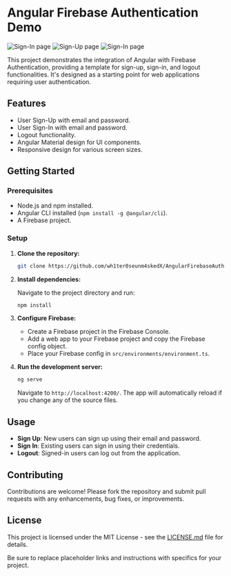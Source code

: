 # Angular Firebase Authentication Demo

![Sign-In page](https://i2.paste.pics/0474fc7500447d134ee7f13a50f0c48d.png)
![Sign-Up page](https://i2.paste.pics/c82d7e00c34db8f28770e5eb75ce2c74.png)
![Sign-In page](https://i2.paste.pics/e524bf34dd27a44ca113651eeb889411.png)



This project demonstrates the integration of Angular with Firebase Authentication, providing a template for sign-up, sign-in, and logout functionalities. It's designed as a starting point for web applications requiring user authentication.

## Features

- User Sign-Up with email and password.
- User Sign-In with email and password.
- Logout functionality.
- Angular Material design for UI components.
- Responsive design for various screen sizes.

## Getting Started

### Prerequisites

- Node.js and npm installed.
- Angular CLI installed (`npm install -g @angular/cli`).
- A Firebase project.

### Setup

1. **Clone the repository:**

   ```bash
   git clone https://github.com/wh1ter0seunm4skedX/AngularFirebaseAuthDemo.git
   ```

2. **Install dependencies:**

   Navigate to the project directory and run:

   ```bash
   npm install
   ```

3. **Configure Firebase:**

   - Create a Firebase project in the Firebase Console.
   - Add a web app to your Firebase project and copy the Firebase config object.
   - Place your Firebase config in `src/environments/environment.ts`.

4. **Run the development server:**

   ```bash
   ng serve
   ```

   Navigate to `http://localhost:4200/`. The app will automatically reload if you change any of the source files.

## Usage

- **Sign Up**: New users can sign up using their email and password.
- **Sign In**: Existing users can sign in using their credentials.
- **Logout**: Signed-in users can log out from the application.

## Contributing

Contributions are welcome! Please fork the repository and submit pull requests with any enhancements, bug fixes, or improvements.

## License

This project is licensed under the MIT License - see the [LICENSE.md](LICENSE) file for details.

Be sure to replace placeholder links and instructions with specifics for your project.
